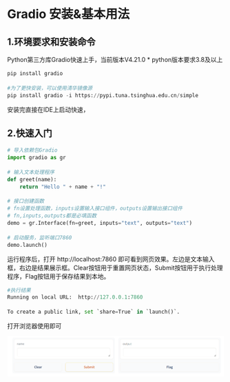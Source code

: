 # Gradio 安装&基本用法

## 1.环境要求和安装命令

Python第三方库Gradio快速上手，当前版本V4.21.0 * python版本要求3.8及以上

```python
pip install gradio

#为了更快安装，可以使用清华镜像源
pip install gradio -i https://pypi.tuna.tsinghua.edu.cn/simple
```

安装完直接在IDE上启动快速，

## 2.快速入门

```python
# 导入依赖包Gradio
import gradio as gr

# 输入文本处理程序
def greet(name):
    return "Hello " + name + "!"

# 接口创建函数
# fn设置处理函数，inputs设置输入接口组件，outputs设置输出接口组件
# fn,inputs,outputs都是必填函数
demo = gr.Interface(fn=greet, inputs="text", outputs="text")

# 启动服务，监听端口7860
demo.launch()
```

运行程序后，打开 http://localhost:7860 即可看到网页效果。左边是文本输入框，右边是结果展示框。Clear按钮用于重置网页状态，Submit按钮用于执行处理程序，Flag按钮用于保存结果到本地。

```python
#执行结果
Running on local URL:  http://127.0.0.1:7860

To create a public link, set `share=True` in `launch()`.
```

打开浏览器使用即可

![image-20240319172940465](assets/image-20240319172940465.png)
